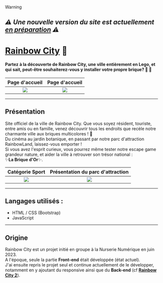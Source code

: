 > [!WARNING]
> ## ***⚠️ Une nouvelle version du site est actuellement [en préparation](https://github.com/Morgan-B3/Rainbow-City2) ⚠️***

# [Rainbow City](https://morgan-b3.github.io/rainbow-city/index.html) 🌈

#### Partez à la découverte de Rainbow City, **une ville entièrement en Lego**, et qui sait, peut-être souhaiterez-vous y installer votre propre brique? 🧱 🏡  

| Page d'accueil | Page d'accueil |
| :---: | :---: |
<img src="https://github.com/Morgan-B3/rainbow-city/assets/114527117/71f705f7-bca7-4d9e-80cd-64f6a64e9f74"/> | <img src="https://github.com/Morgan-B3/rainbow-city/assets/114527117/606f3376-c07f-4804-aa07-13e451ff91a6)"/>

---

## Présentation
Site officiel de la ville de Rainbow City.
Que vous soyez résident, touriste, entre amis ou en famille, venez découvrir tous les endroits que recèle notre charmante ville aux briques multicolores ! 🏩  
Du cinéma au jardin botanique, en passant par notre parc d'attraction RainbowLand, laissez-vous emporter !  
Si vous avez l'esprit curieux, vous pourrez même tester notre escape game grandeur nature, et aider la ville à retrouver son trésor national :  
✨**La Brique d'Or**✨.   

| Catégorie Sport | Présentation du parc d'attraction |
| :---: | :---: |
<img src="https://github.com/Morgan-B3/rainbow-city/assets/114527117/3c51f2b7-89fe-45cd-9a40-8469e65bbf75"/> | <img src="https://github.com/Morgan-B3/rainbow-city/assets/114527117/6eead7a3-52d5-41bd-9a8d-4a7c41692920"/>

---

## Langages utilisés :
- HTML / CSS (Bootstrap)
- JavaScript

---

## Origine
Rainbow City est un projet initié en groupe à la Nurserie Numérique en juin 2023.  
A l'époque, seule la partie **Front-end** était développée (état actuel).  
J'ai ensuite repris le projet seul et continue actuellement de le développer, notamment en y ajoutant du responsive ainsi que du **Back-end** (cf **[Rainbow City 2](https://github.com/Morgan-B3/Rainbow-City2)**).
